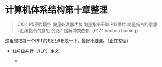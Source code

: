 # 计算机体系结构第十章整理

> C10：P5图片填空 向量处理器优势 向量指令干嘛 P12图片 向量指令的意思+汇编指令的意思 旁路：缓解冲突依赖（P17：vector chaining）

这里想把每一个PPT的知识点都过一下，最好不要漏。（正在整理）

- 线程级并行（TLP）定义

  - 
  


